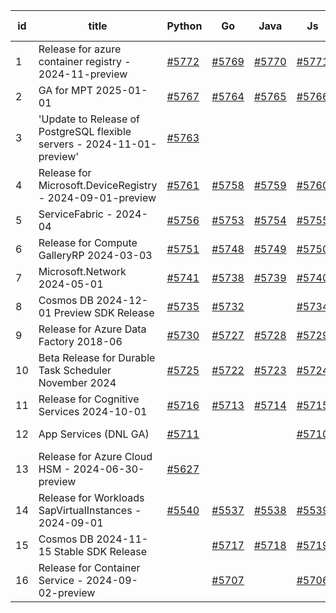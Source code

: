 | id | title | Python | Go | Java | Js | created date | target date | status |
| ------ | ------ | ------ | ------ | ------ | ------ | ------ | ------ | :-----: |
| 1 | Release for azure container registry - 2024-11-preview  | [#5772](https://github.com/Azure/sdk-release-request/issues/5772)  | [#5769](https://github.com/Azure/sdk-release-request/issues/5769)  | [#5770](https://github.com/Azure/sdk-release-request/issues/5770)  | [#5771](https://github.com/Azure/sdk-release-request/issues/5771)  | 12-09 | 12-27 |  |
| 2 | GA for MPT 2025-01-01  | [#5767](https://github.com/Azure/sdk-release-request/issues/5767)  | [#5764](https://github.com/Azure/sdk-release-request/issues/5764)  | [#5765](https://github.com/Azure/sdk-release-request/issues/5765)  | [#5766](https://github.com/Azure/sdk-release-request/issues/5766)  | 12-05 | 12-26 |  |
| 3 | 'Update to Release of PostgreSQL flexible servers - 2024-11-01-preview'  | [#5763](https://github.com/Azure/sdk-release-request/issues/5763)  |  |  |  | 12-04 | 12-20 |  |
| 4 | Release for Microsoft.DeviceRegistry - 2024-09-01-preview  | [#5761](https://github.com/Azure/sdk-release-request/issues/5761)  | [#5758](https://github.com/Azure/sdk-release-request/issues/5758)  | [#5759](https://github.com/Azure/sdk-release-request/issues/5759)  | [#5760](https://github.com/Azure/sdk-release-request/issues/5760)  | 12-02 | 12-27 |  |
| 5 | ServiceFabric - 2024-04  | [#5756](https://github.com/Azure/sdk-release-request/issues/5756)  | [#5753](https://github.com/Azure/sdk-release-request/issues/5753)  | [#5754](https://github.com/Azure/sdk-release-request/issues/5754)  | [#5755](https://github.com/Azure/sdk-release-request/issues/5755)  | 12-02 | 12-27 |  |
| 6 | Release for Compute GalleryRP 2024-03-03  | [#5751](https://github.com/Azure/sdk-release-request/issues/5751)  | [#5748](https://github.com/Azure/sdk-release-request/issues/5748)  | [#5749](https://github.com/Azure/sdk-release-request/issues/5749)  | [#5750](https://github.com/Azure/sdk-release-request/issues/5750)  | 11-25 | 12-27 |  |
| 7 | Microsoft.Network 2024-05-01  | [#5741](https://github.com/Azure/sdk-release-request/issues/5741)  | [#5738](https://github.com/Azure/sdk-release-request/issues/5738)  | [#5739](https://github.com/Azure/sdk-release-request/issues/5739)  | [#5740](https://github.com/Azure/sdk-release-request/issues/5740)  | 11-20 | 12-26 |  |
| 8 | Cosmos DB 2024-12-01 Preview SDK Release  | [#5735](https://github.com/Azure/sdk-release-request/issues/5735)  | [#5732](https://github.com/Azure/sdk-release-request/issues/5732)  |  | [#5734](https://github.com/Azure/sdk-release-request/issues/5734)  | 11-18 | 12-27 | Hold on by JS/ |
| 9 | Release for Azure Data Factory 2018-06  | [#5730](https://github.com/Azure/sdk-release-request/issues/5730)  | [#5727](https://github.com/Azure/sdk-release-request/issues/5727)  | [#5728](https://github.com/Azure/sdk-release-request/issues/5728)  | [#5729](https://github.com/Azure/sdk-release-request/issues/5729)  | 11-15 | 12-26 |  |
| 10 | Beta Release for Durable Task Scheduler November 2024  | [#5725](https://github.com/Azure/sdk-release-request/issues/5725)  | [#5722](https://github.com/Azure/sdk-release-request/issues/5722)  | [#5723](https://github.com/Azure/sdk-release-request/issues/5723)  | [#5724](https://github.com/Azure/sdk-release-request/issues/5724)  | 11-15 | 02-17 |  |
| 11 | Release for Cognitive Services 2024-10-01  | [#5716](https://github.com/Azure/sdk-release-request/issues/5716)  | [#5713](https://github.com/Azure/sdk-release-request/issues/5713)  | [#5714](https://github.com/Azure/sdk-release-request/issues/5714)  | [#5715](https://github.com/Azure/sdk-release-request/issues/5715)  | 11-11 | 12-27 | Hold on by JS/ |
| 12 | App Services (DNL GA)  | [#5711](https://github.com/Azure/sdk-release-request/issues/5711)  |  |  | [#5710](https://github.com/Azure/sdk-release-request/issues/5710)  | 11-11 | 12-27 | Hold on by JS/ |
| 13 | Release for Azure Cloud HSM - 2024-06-30-preview  | [#5627](https://github.com/Azure/sdk-release-request/issues/5627)  |  |  |  | 10-22 | 12-27 |  |
| 14 | Release for Workloads SapVirtualInstances - 2024-09-01  | [#5540](https://github.com/Azure/sdk-release-request/issues/5540)  | [#5537](https://github.com/Azure/sdk-release-request/issues/5537)  | [#5538](https://github.com/Azure/sdk-release-request/issues/5538)  | [#5539](https://github.com/Azure/sdk-release-request/issues/5539)  | 09-27 | 01-25 | Hold on by JS/Go/Python/ |
| 15 | Cosmos DB 2024-11-15 Stable SDK Release  |  | [#5717](https://github.com/Azure/sdk-release-request/issues/5717)  | [#5718](https://github.com/Azure/sdk-release-request/issues/5718)  | [#5719](https://github.com/Azure/sdk-release-request/issues/5719)  | 11-13 | 12-27 |  |
| 16 | Release for Container Service - 2024-09-02-preview  |  | [#5707](https://github.com/Azure/sdk-release-request/issues/5707)  |  | [#5706](https://github.com/Azure/sdk-release-request/issues/5706)  | 11-11 | 12-26 |  |
